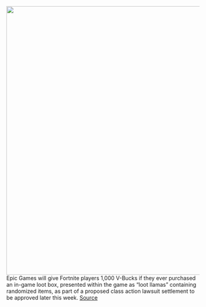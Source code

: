 <img src='https://cdn.vox-cdn.com/thumbor/b8XUkk4ax0GpzyDWCdyiJc_ESzo=/0x0:2040x1360/1200x800/filters:focal(857x517:1183x843)/cdn.vox-cdn.com/uploads/chorus_image/image/68857483/acastro_20200818_1777_epicApple_0001.0.0.jpg' width='700px' /><br/>
Epic Games will give Fortnite players 1,000 V-Bucks if they ever purchased an in-game loot box, presented within the game as “loot llamas” containing randomized items, as part of a proposed class action lawsuit settlement to be approved later this week.
<a href='https://www.theverge.com/2021/2/22/22295676/epic-games-fortnite-loot-box-lawsuit-settlement-rocket-league-v-bucks'> Source <a/>